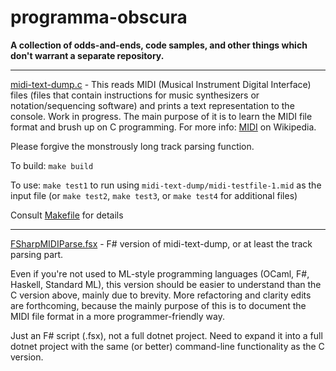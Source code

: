 # programma-obscura

**A collection of odds-and-ends, code samples, and other things which don't warrant a separate repository.**

---

[midi-text-dump.c](https://github.com/adambduncan/programma-obscura/blob/master/midi-text-dump/midi-text-dump.c) - This reads MIDI (Musical Instrument Digital Interface) files (files that contain instructions for music synthesizers or notation/sequencing software) and prints a text representation to the console. Work in progress. The main purpose of it is to learn the MIDI file format and brush up on C programming. For more info: [MIDI](https://en.wikipedia.org/wiki/MIDI) on Wikipedia.

Please forgive the monstrously long track parsing function.

To build: `make build`

To use: `make test1` to run using `midi-text-dump/midi-testfile-1.mid` as the input file (or `make test2`, `make test3`, or `make test4` for additional files) 

Consult [Makefile](https://github.com/adambduncan/programma-obscura/blob/master/midi-text-dump/Makefile) for details

---

[FSharpMIDIParse.fsx](https://github.com/adambduncan/programma-obscura/blob/master/FSharpMIDIParse/FSharpMIDIParse.fsx) - F# version of midi-text-dump, or at least the track parsing part.

Even if you're not used to ML-style programming languages (OCaml, F#, Haskell, Standard ML), this version should be easier to understand than the C version above, mainly due to brevity. More refactoring and clarity edits are forthcoming, because the mainly purpose of this is to document the MIDI file format in a more programmer-friendly way.

Just an F# script (.fsx), not a full dotnet project. Need to expand it into a full dotnet project with the same (or better) command-line functionality as the C version.

